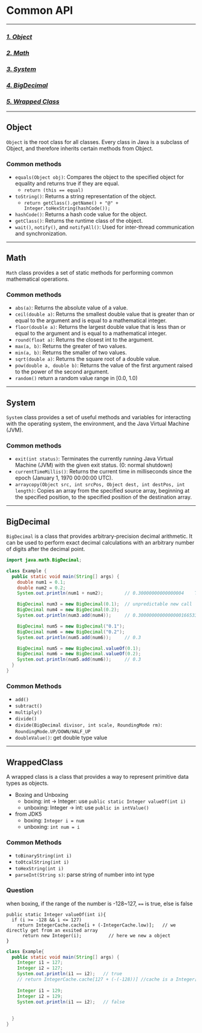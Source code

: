 # Common API

---
### _[1. Object](#Object)_
### _[2. Math](#Math)_
### _[3. System](#System)_
### _[4. BigDecimal](#BigDecimal)_
### _[5. Wrapped Class](#WrappedClass)_

---
## Object
`Object` is the root class for all classes. 
Every class in Java is a subclass of Object, and therefore inherits certain methods from Object.
### Common methods
- `equals(Object obj)`: Compares the object to the specified object for equality and returns true if they are equal.
  - `return (this == equal)`
- `toString()`: Returns a string representation of the object.
  - `return getClass().getName() + "@" + Integer.toHexString(hashCode());`
- `hashCode()`: Returns a hash code value for the object.
- `getClass()`: Returns the runtime class of the object.
- `wait()`, `notify()`, and `notifyAll()`: Used for inter-thread communication and synchronization.

---
## Math
`Math` class provides a set of static methods for performing common mathematical operations.
### Common methods
- `abs(a)`: Returns the absolute value of a value.
- `ceil(double a)`: Returns the smallest double value that is greater than or equal to the argument and is equal to a mathematical integer.
- `floor(double a)`: Returns the largest double value that is less than or equal to the argument and is equal to a mathematical integer.
- `round(float a)`: Returns the closest int to the argument.
- `max(a, b)`: Returns the greater of two values.
- `min(a, b)`: Returns the smaller of two values.
- `sqrt(double a)`: Returns the square root of a double value.
- `pow(double a, double b)`: Returns the value of the first argument raised to the power of the second argument.
- `random()` return a random value range in [0.0, 1.0)

---
## System
`System` class provides a set of useful methods and variables for interacting with the operating system, the environment, and the Java Virtual Machine (JVM). 
### Common methods
- `exit(int status)`: Terminates the currently running Java Virtual Machine (JVM) with the given exit status. (0: normal shutdown)
- `currentTimeMillis()`: Returns the current time in milliseconds since the epoch (January 1, 1970 00:00:00 UTC).
- `arraycopy(Object src, int srcPos, Object dest, int destPos, int length)`: Copies an array from the specified source array, beginning at the specified position, to the specified position of the destination array.

---
## BigDecimal
`BigDecimal` is a class that provides arbitrary-precision decimal arithmetic. 
It can be used to perform exact decimal calculations with an arbitrary number of digits after the decimal point.
```java
import java.math.BigDecimal;

class Example {
  public static void main(String[] args) {
    double num1 = 0.1;
    double num2 = 0.2;
    System.out.println(num1 + num2);        // 0.30000000000000004    This is not precise

    BigDecimal num3 = new BigDecimal(0.1);  // unpredictable new call
    BigDecimal num4 = new BigDecimal(0.2);  
    System.out.println(num3.add(num4));     // 0.3000000000000000166533453693773481063544750213623046875

    BigDecimal num5 = new BigDecimal("0.1");
    BigDecimal num6 = new BigDecimal("0.2");
    System.out.println(num5.add(num6));     // 0.3

    BigDecimal num5 = new BigDecimal.valueOf(0.1);
    BigDecimal num6 = new BigDecimal.valueOf(0.2);
    System.out.println(num5.add(num6));     // 0.3
  }
}
```
### Common Methods
- `add()`
- `subtract()`
- `multiply()`
- `divide()`
- `divide(BigDecimal divisor, int scale, RoundingMode rm)`: `RoundingMode.UP/DOWN/HALF_UP`
- `doubleValue()`: get double type value

---
## WrappedClass
A wrapped class is a class that provides a way to represent primitive data types as objects.  
- Boxing and Unboxing
  - boxing: int -> Integer: use `public static Integer valueOf(int i)`  
  - unboxing: Integer -> int: use `public in intValue()`  
- from JDK5 
  - boxing: `Integer i = num`
  - unboxing: `int num = i`

### Common Methods
- `toBinaryString(int i)`
- `toOtcalString(int i)`
- `toHexString(int i)`
- `parseInt(String s)`: parse string of number into int type

### Question
when boxing, if the range of the number is -128~127, `==` is true, else is false
```
public static Integer valueOf(int i){
  if (i >= -128 && i <= 127)
    return IntegerCache.cache[i + (-IntegerCache.low)];   // we directly get from an exsited array
      return new Integer(i);          // here we new a object
}
```

```java
class Example{
  public static void main(String[] args) {
    Integer i1 = 127;
    Integer i2 = 127;
    System.out.println(i1 == i2);   // true
    // return IntegerCache.cache[127 + (-(-128))] //cache is a Integer[] with length of 256 
    
    Integer i1 = 129;
    Integer i2 = 129;
    System.out.println(i1 == i2);   // false
    
    
  }
}
```
